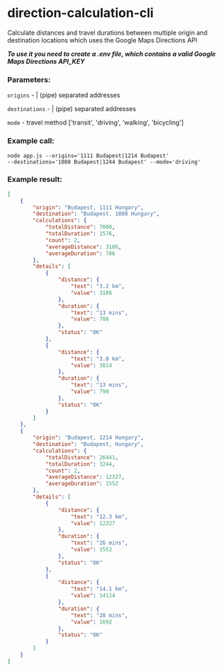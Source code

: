 # direction-calculation-cli
Calculate distances and travel durations between multiple origin and destination locations which uses the Google Maps Directions API

***To use it you need to create a .env file, which contains a valid Google Maps Directions API_KEY***

### Parameters:
<code>origins</code> - | (pipe) separated addresses

<code>destinations</code> - | (pipe) separated addresses

<code>mode</code> - travel method ['transit', 'driving', 'walking', 'bicycling']

### Example call:

<code>node app.js --origins='1111 Budapest|1214 Budapest' --destinations='1088 Budapest|1244 Budapest' --mode='driving'</code>

### Example result:

```json
[
    {
        "origin": "Budapest, 1111 Hungary",
        "destination": "Budapest, 1088 Hungary",
        "calculations": {
            "totalDistance": 7000,
            "totalDuration": 1576,
            "count": 2,
            "averageDistance": 3186,
            "averageDuration": 786
        },
        "details": [
            {
                "distance": {
                    "text": "3.2 km",
                    "value": 3186
                },
                "duration": {
                    "text": "13 mins",
                    "value": 786
                },
                "status": "OK"
            },
            {
                "distance": {
                    "text": "3.8 km",
                    "value": 3814
                },
                "duration": {
                    "text": "13 mins",
                    "value": 790
                },
                "status": "OK"
            }
        ]
    },
    {
        "origin": "Budapest, 1214 Hungary",
        "destination": "Budapest, Hungary",
        "calculations": {
            "totalDistance": 26441,
            "totalDuration": 3244,
            "count": 2,
            "averageDistance": 12327,
            "averageDuration": 1552
        },
        "details": [
            {
                "distance": {
                    "text": "12.3 km",
                    "value": 12327
                },
                "duration": {
                    "text": "26 mins",
                    "value": 1552
                },
                "status": "OK"
            },
            {
                "distance": {
                    "text": "14.1 km",
                    "value": 14114
                },
                "duration": {
                    "text": "28 mins",
                    "value": 1692
                },
                "status": "OK"
            }
        ]
    }
]
```
